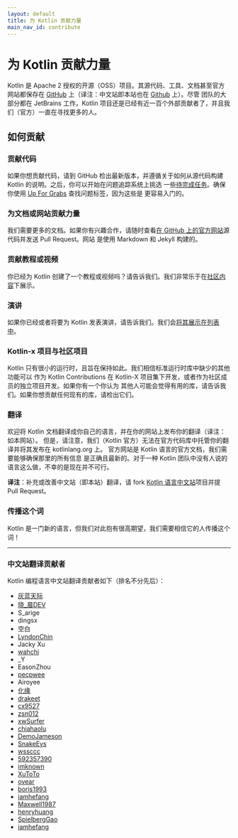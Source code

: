 ```yaml
---
layout: default
title: 为 Kotlin 贡献力量
main_nav_id: contribute
---
```


# 为 Kotlin 贡献力量

Kotlin 是 Apache 2 授权的开源（OSS）项目。其源代码、工具、文档甚至官方网站都保存在 [GitHub](https://github.com/jetbrains/kotlin) 上（译注：中文站即本站也在 [Github](https://github.com/hltj/kotlin-web-site-cn) 上）。尽管
团队的大部分都在 JetBrains 工作，Kotlin 项目还是已经有近一百个外部贡献者了，并且我们（官方）一直在寻找更多的人。

## 如何贡献

### 贡献代码

如果你想贡献代码，请到 GitHub 检出最新版本，并遵循关于如何从源代码构建 Kotlin 的说明。之后，你可以开始在问题追踪系统上挑选
一些[待完成任务](https://youtrack.jetbrains.com/issues/KT?q=%23Unresolved+)。确保你使用 [Up For Grabs](https://youtrack.jetbrains.com/issues/KT?q=%23Unresolved+tag%3A+%7BUp+For+Grabs%7D) 查找问题标签，因为这些是
更容易入门的。

### 为文档或网站贡献力量

我们需要更多的文档。如果你有兴趣合作，请随时查看[在 GitHub 上的官方网站](https://github.com/jetbrains/kotlin-web-site)源代码并发送 Pull Request。网站
是使用 Markdown 和 Jekyll 构建的。

### 贡献教程或视频

你已经为 Kotlin 创建了一个教程或视频吗？请告诉我们。我们非常乐于在[社区内容](http://kotlinlang.org/docs/resources.html)下展示。

### 演讲

如果你已经或者将要为 Kotlin 发表演讲，请告诉我们。我们会[将其展示在列表中](http://kotlinlang.org/docs/events.html)。

### Kotlin-x 项目与社区项目

Kotlin 只有很小的运行时，且旨在保持如此。我们相信标准运行时库中缺少的其他功能可以
作为 Kotlin Contributions 在 Kotlin-X 项目集下开发，或者作为社区成员的独立项目开发。如果你有一个你认为
其他人可能会觉得有用的库，请告诉我们。如果你想贡献任何现有的库，请检出它们。

### 翻译

欢迎将 Kotlin 文档翻译成你自己的语言，并在你的网站上发布你的翻译（译注：如本网站）。
但是，请注意，我们（Kotlin 官方）无法在官方代码库中托管你的翻译并将其发布在 kotlinlang.org 上。
官方网站是 Kotlin 语言的官方文档，我们需要能够确保那里的所有信息
是正确且最新的。对于一种 Kotlin 团队中没有人说的语言这么做，不幸的是现在并不可行。

**译注**：补充或改善中文站（即本站）翻译，请 fork [Kotlin 语言中文站](https://github.com/hltj/kotlin-web-site-cn)项目并提 Pull Request。

### 传播这个词

Kotlin 是一门新的语言，但我们对此抱有很高期望，我们需要相信它的人传播这个词！

---

### 中文站翻译贡献者

Kotlin 编程语言中文站翻译贡献者如下（排名不分先后）：

* [灰蓝天际](https://github.com/hltj)
* [晓_晨DEV](http://tanfujun.com/)
* S_arige
* dingsx
* 空白
* [LyndonChin](https://github.com/LyndonChin)
* Jacky Xu
* [wahchi](https://github.com/wahchi)
* _Y
* EasonZhou
* [pecpwee](https://github.com/pecpwee)
* Airoyee
* [化缘](http://frblog.sinaapp.com/)
* [drakeet](https://github.com/drakeet)
* [cx9527](https://github.com/cx9527)
* [zsn012](http://github.com/zsn012)
* [xwSurfer](https://github.com/xwSurfer)
* [chiahaolu](https://github.com/chiahaolu)
* [DemoJameson](http://www.demojameson.com/)
* [SnakeEys](https://github.com/SnakeEys)
* [wssccc](https://github.com/wssccc)
* [592357390](https://github.com/592357390)
* [imknown](https://github.com/imknown)
* [XuToTo](https://github.com/XuToTo)
* [ovear](https://github.com/ovear)
* [boris1993](https://github.com/boris1993)
* [iamhefang](https://github.com/iamhefang)
* [Maxwell1987](https://github.com/Maxwell1987)
* [henryhuang](https://github.com/henryhuang)
* [SpielbergGao](https://github.com/SpielbergGao)
* [iamhefang](https://github.com/iamhefang)
